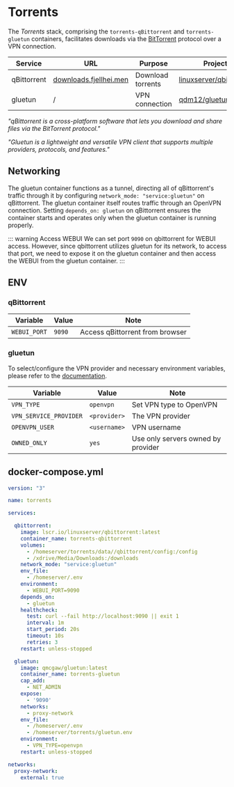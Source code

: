 # Torrents

The *Torrents* stack, comprising the `torrents-qBittorrent` and `torrents-gluetun` containers, facilitates downloads via the [BitTorrent](https://en.wikipedia.org/wiki/BitTorrent) protocol over a VPN connection.

| Service | URL | Purpose | Project |
|---------|-----|-------- |---------|
| qBittorrent | [downloads.fjellhei.men](https://downloads.fjellhei.men/) | Download torrents | [linuxserver/qbittorrent](https://docs.linuxserver.io/images/docker-qbittorrent/) |
| gluetun     | / | VPN connection | [qdm12/gluetun](https://github.com/qdm12/gluetun) |

*"qBittorrent is a cross-platform software that lets you download and share files via the BitTorrent protocol."*

*"Gluetun is a lightweight and versatile VPN client that supports multiple providers, protocols, and features."*

## Networking
The gluetun container functions as a tunnel, directing all of qBittorrent's traffic through it by configuring `network_mode: "service:gluetun"` on qBittorrent. The gluetun container itself routes traffic through an OpenVPN connection. Setting `depends_on: gluetun` on qBittorrent ensures the container starts and operates only when the gluetun container is running properly.

::: warning Access WEBUI
We can set port `9090` on qbittorrent for WEBUI access. However, since qbittorrent utilizes gluetun for its network, to access that port, we need to expose it on the gluetun container and then access the WEBUI from the gluetun container.
:::

## ENV
### qBittorrent
| Variable     | Value  | Note                            |
|--------------|--------|---------------------------------|
| `WEBUI_PORT` | `9090` | Access qBittorrent from browser |

### gluetun
To select/configure the VPN provider and necessary environment variables, please refer to the [documentation](https://github.com/qdm12/gluetun-wiki/tree/main/setup/providers).

| Variable               | Value        | Note                               |
|------------------------|--------------|------------------------------------|
| `VPN_TYPE`             | `openvpn`    | Set VPN type to OpenVPN            |
| `VPN_SERVICE_PROVIDER` | `<provider>` | The VPN provider                   |
| `OPENVPN_USER`         | `<username>` | VPN username                       |
| `OWNED_ONLY`           | `yes`        | Use only servers owned by provider |

## docker-compose.yml
```yml
version: "3"

name: torrents

services:

  qbittorrent:
    image: lscr.io/linuxserver/qbittorrent:latest
    container_name: torrents-qbittorrent
    volumes:
      - /homeserver/torrents/data//qbittorrent/config:/config
      - /xdrive/Media/Downloads:/downloads
    network_mode: "service:gluetun"
    env_file:
      - /homeserver/.env
    environment:
      - WEBUI_PORT=9090
    depends_on:
      - gluetun
    healthcheck:
      test: curl --fail http://localhost:9090 || exit 1
      interval: 1m
      start_period: 20s
      timeout: 10s
      retries: 3
    restart: unless-stopped

  gluetun:
    image: qmcgaw/gluetun:latest
    container_name: torrents-gluetun
    cap_add:
      - NET_ADMIN
    expose:
      - '9090'
    networks:
      - proxy-network
    env_file:
      - /homeserver/.env
      - /homeserver/torrents/gluetun.env
    environment:
      - VPN_TYPE=openvpn
    restart: unless-stopped

networks:
  proxy-network:
    external: true
```
